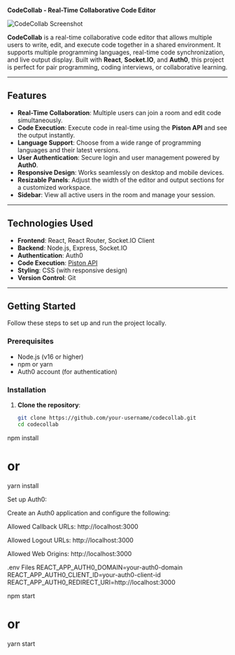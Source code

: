 
  **CodeCollab - Real-Time Collaborative Code Editor**

![CodeCollab Screenshot](./screenshot.png) <!-- Add a screenshot if available -->

**CodeCollab** is a real-time collaborative code editor that allows multiple users to write, edit, and execute code together in a shared environment. It supports multiple programming languages, real-time code synchronization, and live output display. Built with **React**, **Socket.IO**, and **Auth0**, this project is perfect for pair programming, coding interviews, or collaborative learning.

---

## **Features**

- **Real-Time Collaboration**: Multiple users can join a room and edit code simultaneously.
- **Code Execution**: Execute code in real-time using the **Piston API** and see the output instantly.
- **Language Support**: Choose from a wide range of programming languages and their latest versions.
- **User Authentication**: Secure login and user management powered by **Auth0**.
- **Responsive Design**: Works seamlessly on desktop and mobile devices.
- **Resizable Panels**: Adjust the width of the editor and output sections for a customized workspace.
- **Sidebar**: View all active users in the room and manage your session.

---

## **Technologies Used**

- **Frontend**: React, React Router, Socket.IO Client
- **Backend**: Node.js, Express, Socket.IO
- **Authentication**: Auth0
- **Code Execution**: [Piston API](https://emkc.org/api/v2/piston/)
- **Styling**: CSS (with responsive design)
- **Version Control**: Git

---

## **Getting Started**

Follow these steps to set up and run the project locally.

### **Prerequisites**

- Node.js (v16 or higher)
- npm or yarn
- Auth0 account (for authentication)

### **Installation**

1. **Clone the repository**:
   ```bash
   git clone https://github.com/your-username/codecollab.git
   cd codecollab

npm install
# or
yarn install

Set up Auth0:

Create an Auth0 application and configure the following:

Allowed Callback URLs: http://localhost:3000

Allowed Logout URLs: http://localhost:3000

Allowed Web Origins: http://localhost:3000


.env Files 
REACT_APP_AUTH0_DOMAIN=your-auth0-domain
REACT_APP_AUTH0_CLIENT_ID=your-auth0-client-id
REACT_APP_AUTH0_REDIRECT_URI=http://localhost:3000

npm start
# or
yarn start
